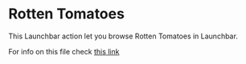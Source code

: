 Rotten Tomatoes
===============

This Launchbar action let you browse Rotten Tomatoes in Launchbar.

For info on this file check [this link](http://www.mjanssen.nl/launchbar/)
